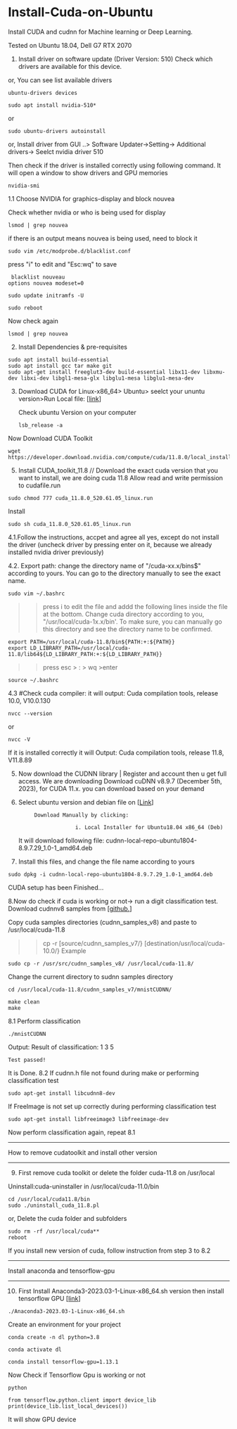 # Install-Cuda-on-Ubuntu
Install CUDA and cudnn for Machine learning or Deep Learning.

Tested on Ubuntu 18.04, Dell G7 RTX 2070

1. Install driver on software update (Driver Version: 510)
 Check which drivers are available for this device.

or, You can see list available drivers
```
ubuntu-drivers devices
```

```
sudo apt install nvidia-510*
```
 or
```
sudo ubuntu-drivers autoinstall
```
or, Install driver from GUI ..> Software Updater->Setting-> Additional drivers-> Seelct nvidia driver 510
     
Then check if the driver is installed correctly using following command. It will open a window to show drivers and GPU memories


```
nvidia-smi
```
  
1.1 Choose NVIDIA for graphics-display and block nouvea

Check whether nvidia or who is being used for display
 ```
 lsmod | grep nouvea
```
if there is an output means nouvea is being used, need to block it
 ```
sudo vim /etc/modprobe.d/blacklist.conf
```
press "i" to edit and "Esc:wq" to save
```
 blacklist nouveau
options nouvea modeset=0

```

```
sudo update initramfs -U
```
```
sudo reboot
```

Now check again
```
lsmod | grep nouvea
```

2. Install Dependencies & pre-requisites

```
sudo apt install build-essential
sudo apt install gcc tar make git
sudo apt-get install freeglut3-dev build-essential libx11-dev libxmu-dev libxi-dev libgl1-mesa-glx libglu1-mesa libglu1-mesa-dev
```


3. Download CUDA for Linux-x86_64> Ubuntu> seelct your ununtu version>Run Local file: [[link](https://developer.nvidia.com/cuda-11-6-0-download-archive?target_os=Linux&target_arch=x86_64&Distribution=Ubuntu&target_version=18.04&target_type=runfile_local)]

   Check ubuntu Version on your computer
   ```
   lsb_release -a 
   ```
Now Download CUDA Toolkit
   ```
  wget https://developer.download.nvidia.com/compute/cuda/11.8.0/local_installers/cuda_11.8.0_520.61.05_linux.run
   ```

5. Install CUDA_toolkit_11.8  // Download the exact cuda version that you want to install, we are doing cuda 11.8
Allow read and write permission to cudafile.run
```
sudo chmod 777 cuda_11.8.0_520.61.05_linux.run
```
Install   
```
sudo sh cuda_11.8.0_520.61.05_linux.run
``` 

4.1.Follow the instructions, accpet and agree all yes, except do not install the driver (uncheck driver by pressing enter on it, because we already installed nvidia driver previously)

4.2. Export path: change the directory name of "/cuda-xx.x/bins$" according to yours. You can go to the directory manually to see the exact name.

```
sudo vim ~/.bashrc
```
>>press i to edit the file and addd the following lines inside the file at the bottom. Change cuda directory according to you, "/usr/local/cuda-1x.x/bin'. To make sure, you can manually go this directory and see the directory name to be confirmed.
```
export PATH=/usr/local/cuda-11.8/bin${PATH:+:${PATH}}  
export LD_LIBRARY_PATH=/usr/local/cuda-11.8/lib64${LD_LIBRARY_PATH:+:${LD_LIBRARY_PATH}}
```
>>press esc > : > wq >enter
```
source ~/.bashrc
```
4.3 #Check cuda compiler: it will output: Cuda compilation tools, release 10.0, V10.0.130
```
nvcc --version   
```
or
```
nvcc -V
```
If it is installed correctly it will Output: Cuda compilation tools, release 11.8, V11.8.89

5. Now download the CUDNN library | Register and account then u get full access. We are downloading Download cuDNN v8.9.7 (December 5th, 2023), for CUDA 11.x. you can download based on your demand

6. Select ubuntu version and debian file on [[Link](https://developer.nvidia.com/rdp/cudnn-archive)]
                                                 

			Download Manually by clicking:

		                 i. Local Installer for Ubuntu18.04 x86_64 (Deb)
   It will download following file: cudnn-local-repo-ubuntu1804-8.9.7.29_1.0-1_amd64.deb
	         		

8. Install this files, and change the file name according to yours

```
sudo dpkg -i cudnn-local-repo-ubuntu1804-8.9.7.29_1.0-1_amd64.deb
```

CUDA setup has been Finished...

8.Now do check if cuda is working or not-> run a digit classification test. Download cudnnv8 samples from [[github.](https://github.com/muzahidai/Install-Cuda-on-Ubuntu/blob/main/cudnn_samples_v8-master.zip)]


Copy cuda samples directories (cudnn_samples_v8) and paste to /usr/local/cuda-11.8

>> cp -r [source/cudnn_samples_v7/}  [destination/usr/local/cuda-10.0/}
Example
```
sudo cp -r /usr/src/cudnn_samples_v8/ /usr/local/cuda-11.8/
```
Change the current directory to sudnn samples directory
```
cd /usr/local/cuda-11.8/cudnn_samples_v7/mnistCUDNN/
```
```
make clean
make
```

8.1 Perform classification

```
./mnistCUDNN    
```				
 Output: 
	Result of classification: 1 3 5

	Test passed!
 It is Done.
 8.2 If cudnn.h file not found during make or performing classification test
```
sudo apt-get install libcudnn8-dev  
```
If FreeImage is not set up correctly during performing classification test
```
sudo apt-get install libfreeimage3 libfreeimage-dev    
```
Now perform classification again, repeat 8.1


**************************************************************************
How to remove cudatoolkit and install other version
**************************************************************************

9. First remove cuda toolkit or delete the folder cuda-11.8 on /usr/local

Uninstall:cuda-uninstaller in /usr/local/cuda-11.0/bin
```
cd /usr/local/cuda11.8/bin
sudo ./uninstall_cuda_11.8.pl
```
or, Delete the cuda folder and subfolders
```
sudo rm -rf /usr/local/cuda**
reboot
```
If you install new version of cuda, follow instruction from step 3 to 8.2

**************************************************************************
Install anaconda and tensorflow-gpu
**************************************************************************
10. First Install Anaconda3-2023.03-1-Linux-x86_64.sh version then install tensorflow GPU [[link](https://mirrors.tuna.tsinghua.edu.cn/anaconda/archive/)]
```
./Anaconda3-2023.03-1-Linux-x86_64.sh
```
Create an environment for your project
```
conda create -n dl python=3.8
```
```
conda activate dl
```
```
conda install tensorflow-gpu=1.13.1
```
Now Check if Tensorflow Gpu is working or not
```
python
```
```
from tensorflow.python.client import device_lib
print(device_lib.list_local_devices())
```
It will show GPU device

